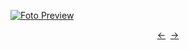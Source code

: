 [![Foto Preview](preview/n323.avif)](https://20essentials.github.io/project-000-323)

<div align="center" style="display: flex; justify-content: center;">
  <a  href="https://github.com/20essentials/project-000-322" target="_blank">&#8592;</a>
  &nbsp;&nbsp;
  <a  href="https://github.com/20essentials/project-000-324" target="_blank">&#8594;</a>
</div>

